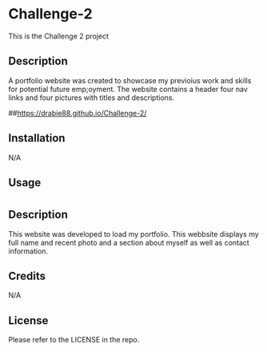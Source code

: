 # Challenge-2
This is the Challenge 2 project 

## Description

A portfolio website was created to showcase my previoius work and skills for potential future emp;oyment. The website contains a header four nav links and four pictures with titles and descriptions.

##https://drabie88.github.io/Challenge-2/

## Installation

N/A

## Usage

# <Prework Study Guide Webpage>

## Description

This website was developed to load my portfolio. This webbsite displays my full name and recent photo and a section about myself as well as contact information.



## Credits

N/A

## License

Please refer to the LICENSE in the repo.


